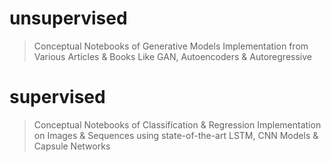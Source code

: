 # unsupervised
> Conceptual Notebooks of Generative Models Implementation from Various Articles &amp; Books Like GAN, Autoencoders &amp; Autoregressive

# supervised
> Conceptual Notebooks of Classification & Regression Implementation on Images & Sequences using state-of-the-art LSTM, CNN Models & Capsule Networks
